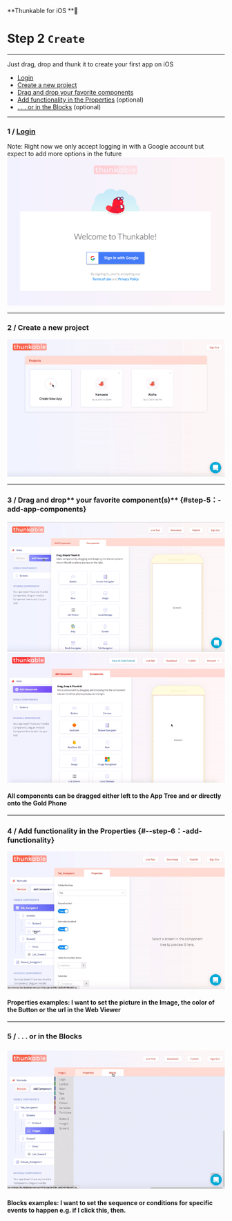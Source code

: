 **Thunkable for iOS **

# Step 2 `Create`

---

Just drag, drop and thunk it to create your first app on iOS

* [Login](#1--login-to-thunkable-for-ios)
* [Create a new project](#2--create-a-new-project)
* [Drag and drop your favorite components](#step-5：-add-app-components)
* [Add functionality in the Properties](#--step-6：-add-functionality) \(optional\)
* [. . . or in the Blocks](#5--add-more-complex-functionality-in-the-blocks) \(optional\)

---

### 1 / [Login](https://ios.thunkable.com)

Note: Right now we only accept logging in with a Google account but expect to add more options in the future[![](/assets/login-ios.png)](https://ios.thunkable.com)

---

### 2 / Create a new project

![](/assets/create-ios-1.gif)

---

### 3 / Drag and drop** your favorite component\(s\)** {#step-5：-add-app-components}

#### ![](/assets/ios/drag-drop.gif)![](/assets/add-components-ios.gif)

#### All components can be dragged either left to the App Tree and or directly onto the Gold Phone

---

### 4 / Add functionality in the Properties {#--step-6：-add-functionality}

![](/assets/create-ios-2.gif)

#### Properties examples: I want to set the picture in the Image, the color of the Button or the url in the Web Viewer

---

### 5 / . . . or in the Blocks

### ![](/assets/create-ios-3.gif)

#### Blocks examples: I want to set the sequence or conditions for specific events to happen e.g. if I click this, then.



